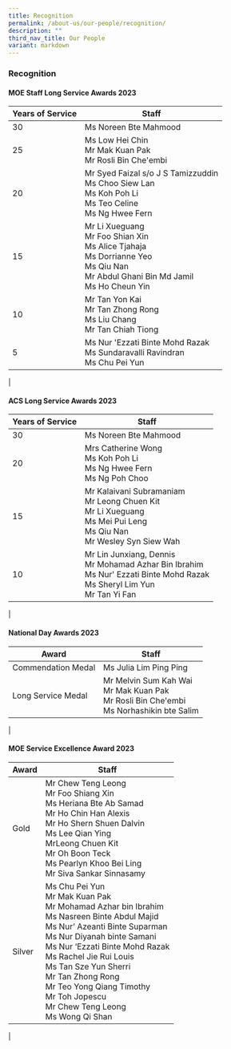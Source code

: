 ```yaml
---
title: Recognition
permalink: /about-us/our-people/recognition/
description: ""
third_nav_title: Our People
variant: markdown
---
```

### **Recognition**

#### **MOE Staff Long Service Awards 2023**

| Years of Service | Staff |
| --- | --- |
| 30 | Ms Noreen Bte Mahmood |
| 25 | Ms Low Hei Chin<br>Mr Mak Kuan Pak<br>Mr Rosli Bin Che'embi |
| 20 | Mr Syed Faizal s/o J S Tamizzuddin<br>Ms Choo Siew Lan<br>Ms Koh Poh Li<br>Ms Teo Celine<br>Ms Ng Hwee Fern |
| 15 | Mr Li Xueguang<br>Mr Foo Shian Xin<br>Ms Alice Tjahaja<br>Ms Dorrianne Yeo<br>Ms Qiu Nan<br>Mr Abdul Ghani Bin Md Jamil<br>Ms Ho Cheun Yin |
| 10 | Mr Tan Yon Kai<br>Mr Tan Zhong Rong<br>Ms Liu Chang<br> Mr Tan Chiah Tiong |
| 5 | Ms Nur 'Ezzati Binte Mohd Razak<br> Ms Sundaravalli Ravindran<br> Ms Chu Pei Yun |
|

#### **ACS Long Service Awards 2023**

| Years of Service | Staff |
| --- | --- |
| 30 | Ms Noreen Bte Mahmood |
| 20 | Mrs Catherine Wong<br>Ms Koh Poh Li<br>Ms Ng Hwee Fern<br>Ms Ng Poh Choo |
| 15 | Mr Kalaivani Subramaniam<br>Mr Leong Chuen Kit<br>Mr Li Xueguang<br>Ms Mei Pui Leng<br>Ms Qiu Nan<br>Mr Wesley Syn Siew Wah |
| 10 | Mr Lin Junxiang, Dennis<br>Mr Mohamad Azhar Bin Ibrahim<br>Ms Nur' Ezzati Binte Mohd Razak<br>Ms Sheryl Lim Yun<br>Mr Tan Yi Fan |
|

#### **National Day Awards 2023**

| Award | Staff |
| --- | --- |
| Commendation Medal | Ms Julia Lim Ping Ping |
| Long Service Medal | Mr Melvin Sum Kah Wai<br>Mr Mak Kuan Pak<br>Mr Rosli Bin Che'embi<br>Ms Norhashikin bte Salim |
|

#### **MOE Service Excellence Award 2023**

| Award | Staff |
| --- | --- |
| Gold | Mr Chew Teng Leong<br>Mr Foo Shiang Xin<br> Ms Heriana Bte Ab Samad<br> Mr Ho Chin Han Alexis<br> Mr Ho Shern Shuen Dalvin<br> Ms Lee Qian Ying<br> MrLeong Chuen Kit<br> Mr Oh Boon Teck<br>Ms Pearlyn Khoo Bei Ling<br> Mr Siva Sankar Sinnasamy<br>
| Silver | Ms Chu Pei Yun<br>Mr Mak Kuan Pak<br>Mr Mohamad Azhar bin Ibrahim<br>Ms Nasreen Binte Abdul Majid<br> Ms Nur’ Azeanti Binte Suparman<br>Ms Nur Diyanah binte Samani<br>Ms Nur ‘Ezzati Binte Mohd Razak<br> Ms Rachel Jie Rui Louis<br> Ms Tan Sze Yun Sherri<br>Mr Tan Zhong Rong<br>Mr Teo Yong Qiang Timothy<br>Mr Toh Jopescu<br>Mr Chew Teng Leong<br>Ms Wong Qi Shan |
|